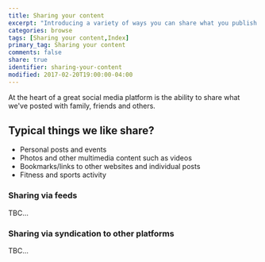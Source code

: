 ```yaml
---
title: Sharing your content
excerpt: "Introducing a variety of ways you can share what you publish with others."
categories: browse
tags: [Sharing your content,Index]
primary_tag: Sharing your content
comments: false
share: true
identifier: sharing-your-content
modified: 2017-02-20T19:00:00-04:00
---
```

At the heart of a great social media platform is the ability to share what we've posted with family, friends and others.

## Typical things we like share?
- Personal posts and events
- Photos and other multimedia content such as videos
- Bookmarks/links to other websites and individual posts
- Fitness and sports activity

### Sharing via feeds
TBC...

### Sharing via syndication to other platforms
TBC...
